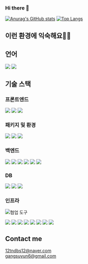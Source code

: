 ### Hi there 👋

[![Anurag's GitHub stats](https://github-readme-stats.vercel.app/api?username=12tndbs12)](https://github.com/anuraghazra/github-readme-stats)
[![Top Langs](https://github-readme-stats.vercel.app/api/top-langs/?username=12tndbs12&layout=compact&hide=r,jupyter%20notebook,c%23&exclude_repo=roharui.github.io)](https://github.com/anuraghazra/github-readme-stats)

## 이런 환경에 익숙해요✍🏼

## 언어

<p>
  <img src= "https://img.shields.io/badge/JavaScript-F7DF1E?style=flat-square&logo=JavaScript&logoColor=white"/> 
  <img src= "https://img.shields.io/badge/TypeScript-black?logo=typescript&logoColor=blue"/>
</p>

## 기술 스택


### 프론트엔드
<p>
  <img src= "https://img.shields.io/badge/HTML-white?logo=html5"/>
  <img src= "https://img.shields.io/badge/CSS-blue?logo=css3"/>
  <img src= "https://img.shields.io/badge/React-black?logo=react"/>
</p>

### 패키지 및 환경
<p>
  <img src= "https://img.shields.io/badge/NPM-%23000000.svg?style=flat-square&logo=npm&logoColor=white"/>
  <img src= "https://img.shields.io/badge/Prettier-F7B93E?style=flat-square&logo=Prettier&logoColor=white"/>
  <img src= "https://img.shields.io/badge/Eslint-4B3263?style=flat-square&logo=Eslint&logoColor=white"/>
</p>

### 백엔드
<p>
  <img src= "https://img.shields.io/badge/-Node.js-black?logo=Node.js"/>
  <img src= "https://img.shields.io/badge/-express-blue?logo=Express"/>
  <img src= "https://img.shields.io/badge/nestjs-%23E0234E.svg?style=flat-square&logo=nestjs&logoColor=white"/>
  <img src= "https://img.shields.io/badge/-Sequelize-%2352B0E7?logo=Sequelize&logoColor=white"/>
  <img src= "https://img.shields.io/badge/Postman-FF6C37?style=flat-square&logo=Postman&logoColor=white"/>
  <img src= "https://img.shields.io/badge/githubactions-%232671E5.svg?style=flat-square&logo=githubactions&logoColor=white"/>
</p>

### DB
<p>
  <img src= "https://img.shields.io/badge/mysql-%2300f.svg?style=flat-square&logo=mysql&logoColor=white"/>
  <img src= "https://img.shields.io/badge/-Mongo%20DB-white?logo=MongoDB"/>
  <img src= "https://img.shields.io/badge/postgres-%23316192.svg?style=flat-square&logo=postgresql&logoColor=white"/>
</p>

### 인프라
<p>
  	<img src="https://img.shields.io/badge/AWS-%23FF9900.svg?style=flat-square&logo=amazon-aws&logoColor=white/>

</p>

## 협업 도구

<p>
  <img src= "https://img.shields.io/badge/Git-FF4500?logo=git&logoColor=white"/>
  <img src="https://img.shields.io/badge/GitHub-100000?logo=github" />
  <img src="https://img.shields.io/badge/Notion-white?logo=notion&logoColor=black">
  <img src="https://img.shields.io/badge/-slack-%234A154B?logo=Slack"/>
  <img src="https://img.shields.io/badge/Gather-caa6fe?style=flat-square&logo=Undertale&logoColor=white"/>
  <img src="https://img.shields.io/badge/-Swagger-black?logo=Swagger">
  <img src="https://img.shields.io/badge/Visual%20Studio%20Code-0078d7.svg?style=flat-square&logo=visual-studio-code&logoColor=white"/>
  <img src="https://img.shields.io/badge/%3CServer%3E-%237289DA.svg?style=flat-square&logo=discord&logoColor=white"/>
</p>

## Contact me

12tndbs12@naver.com <br/>
gangsuyun6@gmail.com

<!--
**12tndbs12/12tndbs12** is a ✨ _special_ ✨ repository because its `README.md` (this file) appears on your GitHub profile.

Here are some ideas to get you started:

- 🔭 I’m currently working on ...
- 🌱 I’m currently learning ...
- 👯 I’m looking to collaborate on ...
- 🤔 I’m looking for help with ...
- 💬 Ask me about ...
- 📫 How to reach me: ...
- 😄 Pronouns: ...
- ⚡ Fun fact: ...
-->
